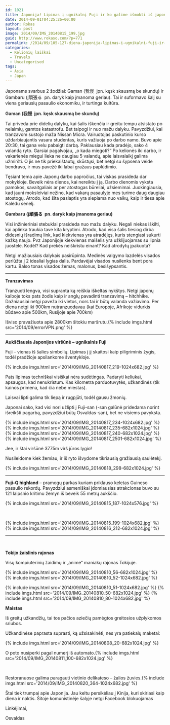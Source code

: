 ```yaml
---
id: 1021
title: Japonija! Lipimas į ugnikalnį Fuji ir ko galime išmokti iš japonų?
date: 2014-09-01T04:25:26+00:00
author: Rokas
layout: post
image: 2014/09/IMG_20140815_199.jpg
guid: http://www.rokaso.com/?p=771
permalink: /2014/09/105-127-diena-japonija-lipimas-i-ugnikalni-fuji-ir-ko-galime-ismokti-is-japonu-2/
categories:
  - Kelionių laiškai
  - Travels
  - Uncategorised
tags:
  - Asia
  - Japan
---
```


Japonams svarbus 2 žodžiai: Gaman (<span style="color: #333333;">我慢  </span>jpn. kęsk skausmą be skundų) ir Gambaru (j<span style="color: #000000;">頑張る  </span>pn. daryk kaip įmanoma geriau). Tai ir suformavo šalį su viena geriausių pasaulio ekonomiku, ir turtinga kultūra.

**<span style="color: #333333;">Gaman (<span style="color: #333333;">我慢  </span>jpn. kęsk skausmą be skundų)  </span>**

Tai priveda prie didelių dalykų, kai šalis iškenčia ir greitu tempu atsistato po nelaimių, gamtos katastrofu. Bet taipogi ir nuo mažu dalyku. Pavyzdžiui, kai tranzavom sustojo maža Nissan Micra. Vairuotojas paskutinio kurso uždarbiaujantis vasara studentas, kuris važiuoja po darbo namo. Buvo apie 20:30, tai gana velu pabaigti darbą. Paklausiau kada pradėjo, sako 4 valandą ryto. Garsiai pagalvojau, „o kada miegoti?“ Po kelionės iki darbo, ir vakarienės miegui lieka ne daugiau 5 valandų, apie laisvalaikį galima užmiršti. O jis ne tik priekaištautų, skūstųsi, bet netgi su šypsena veide bendravo, ir mus pavežė iki labai gražaus paplūdimio.

Tęsiant tema apie Japonų darbo papročius, tai viskas prasideda dar mokykloje. Beveik nėra dienos, kai nereiktu į ją. Darbo dienomis vyksta pamokos, savaitgaliais ar per atostogas būreliai, užsiemimai. Juokingiausia, kad jauni moksleiviai nežino, kad vakarų pasaulyje mes turime daug daugiau atostogų. Atrodo, kad šita paslaptis yra slepiama nuo vaikų, kaip ir tiesa apie Kalėdu senelį.

**Gambaru (j<span style="color: #000000;">頑張る  </span>pn. daryk kaip įmanoma geriau)**

Visi inžinieriniai stebuklai prasideda nuo mažu dalyku. Negali niekas iškilti, kai aplinka traukia tave kita kryptimi. Atrodo, kad visa šalis tiesiog dirba didesnių išradimų link, kad kiekvienas yra atradėjęs, kuris stengiasi sukurti kažką naujo. Pvz Japonijoje kiekvienas maišelis yra užklijuojamas su lipnia juostele. Kodėl? Kad prekės neiškristu einant? Kad atrodytų įpakuota?

Netgi mažiausiais dalykais pasirūpinta. Medinės valgymo lazdelės visados perlūžta į 2 idealiai lygias dalis. Pardavėjai visados nusilenks bent pora kartu. Balso tonas visados žemas, malonus, besišypsantis.

---

**Tranzavimas**

Tranzuoti lengva, visi supranta ką reiškia iškeltas nykštys. Netgi japonų kalboje toks pats žodis kaip ir anglų pavadinti tranzavimą – hitchhike. Dažniausiai netgi paveža iki vietos, nors tai ir būtų valanda važiavimo. Per diena netgi iki 900km nutranzuodavau (kai Europoje, Afrikoje vidurkis būdavo apie 500km, Rusijoje apie 700km)

Išviso pravažiuota apie 2800km šitokiu maršrutu.{% include imgs.html src='2014/09/errorVPN.png' %}

---

**Aukščiausia Japonijos viršūnė – ugnikalnis Fuji**

Fuji – vienas iš šalies simbolių. Lipimas į jį skaitosi kaip piligriminis žygis, todėl pradžioje apsilankome šventykloje.

{% include imgs.html src='2014/09/IMG_20140817_219-1024x682.jpg' %}

Pats lipimas techniškai visiškai nėra sudėtingas. Padaryti keliukai, apsaugos, kad nenukristum. Kas kilometra parduotuvytės, užkandinės (tik kainos primena, kad čia nebe miestas).

Laisvai lipti galima tik liepą ir rugpjūti, todėl gausu žmonių.

Japonai sako, kad visi nori užlipti į Fuji-san (-san galūnė pridedama norint išreikšti pagarbą, pavyzdžiui būtų Osvaldas-san), bet ne visiems pavyksta.

{% include imgs.html src='2014/09/IMG_20140817_234-1024x682.jpg' %}
{% include imgs.html src='2014/09/IMG_20140817_235-682x1024.jpg' %}
{% include imgs.html src='2014/09/IMG_20140817_240-682x1024.jpg' %}
{% include imgs.html src='2014/09/IMG_20140817_2501-682x1024.jpg' %}

Jee, ir štai viršūnė 3775m virš jūros lygio!

Nusileidome kiek žemiau, ir iš ryto išvydome tikriausią gražiausią saulėtekį.

{% include imgs.html src='2014/09/IMG_20140818_298-682x1024.jpg' %}

---

**Fuji-Q highland** – pramogų parkas kuriam priklauso keletas Guineso pasaulio rekordų. Pavyzdziui asmeniškai įdomiausias atrakcionas buvo su 121 laipsnio kritimu žemyn iš beveik 55 metrų aukščio.

{% include imgs.html src='2014/09/IMG_20140815_187-1024x576.jpg' %}

&nbsp;

{% include imgs.html src='2014/09/IMG_20140815_199-1024x682.jpg' %}
{% include imgs.html src='2014/09/IMG_20140816_212-682x1024.jpg' %}

---

&nbsp;

**Tokijo žaislinis rajonas**

Visų kompiuterinių žaidimų ir „anime“ maniakų rajonas Tokijuje.

{% include imgs.html src='2014/09/IMG_20140810_56-682x1024.jpg' %}
{% include imgs.html src='2014/09/IMG_20140810_52-1024x682.jpg' %}

{% include imgs.html src='2014/09/IMG_20140810_51-1024x682.jpg' %}
{% include imgs.html src='2014/09/IMG_20140810_50-682x1024.jpg' %}
{% include imgs.html src='2014/09/IMG_20140810_80-1024x682.jpg' %}

**Maistas**

Iš greitų užkandžių, tai tos pačios aziečių pamėgtos greitosios užplykomos sriubos.

Užkandinėse paprasta suprasti, ką užsisakinėti, nes yra patiekalų maketai:

{% include imgs.html src='2014/09/IMG_20140808_20-682x1024.jpg' %}

O poto nusiperki pagal numerį iš automato.{% include imgs.html src='2014/09/IMG_20140811_100-682x1024.jpg' %}

&nbsp;

Restoranuose galima paragauti vietinio delikateso – žalios žuvies.{% include imgs.html src='2014/09/IMG_20140820_364-1024x682.jpg' %}

Štai tiek trumpai apie Japonija. Jau keltu persikėliau į Kinija, kuri skiriasi kaip diena ir naktis. Šitoje komunistinėje šalyje netgi Facebook blokuojamas

Linkėjimai,

Osvaldas
